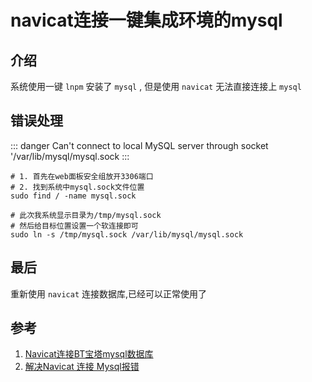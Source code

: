 # navicat连接一键集成环境的mysql

## 介绍
系统使用一键 `lnpm` 安装了 `mysql` , 但是使用 `navicat` 无法直接连接上 `mysql`

## 错误处理
::: danger
Can't connect to local MySQL server through socket '/var/lib/mysql/mysql.sock
:::

```shell
# 1. 首先在web面板安全组放开3306端口
# 2. 找到系统中mysql.sock文件位置
sudo find / -name mysql.sock

# 此次我系统显示目录为/tmp/mysql.sock
# 然后给目标位置设置一个软连接即可
sudo ln -s /tmp/mysql.sock /var/lib/mysql/mysql.sock
```

## 最后
重新使用 `navicat` 连接数据库,已经可以正常使用了

## 参考
1. [Navicat连接BT宝塔mysql数据库](https://blog.csdn.net/weixin_44043817/article/details/109184721)
1. [解决Navicat 连接 Mysql报错](https://www.jianshu.com/p/1fdeb2e5b25a)